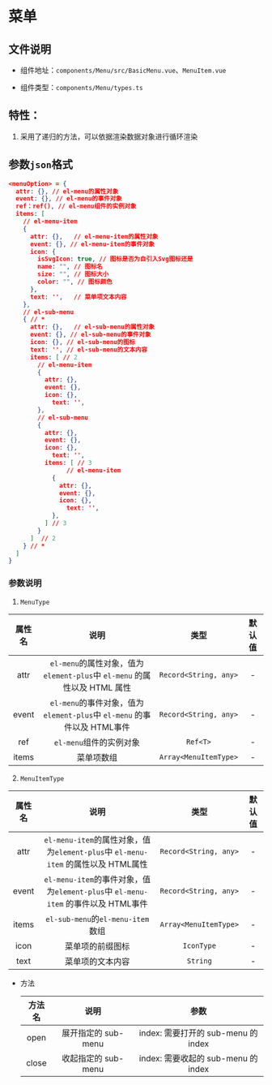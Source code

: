 # 菜单
## 文件说明

- 组件地址：`components/Menu/src/BasicMenu.vue`、`MenuItem.vue`

- 组件类型：`components/Menu/types.ts`

## 特性：

  1. 采用了递归的方法，可以依据渲染数据对象进行循环渲染

##  参数`json`格式

  ```json
  <menuOption> = {
    attr: {}, // el-menu的属性对象
    event: {}, // el-menu的事件对象
    ref：ref(), // el-menu组件的实例对象
    items: [  
      // el-menu-item
      {
        attr: {},	// el-menu-item的属性对象
        event: {}, // el-menu-item的事件对象
        icon: {
          isSvgIcon: true, // 图标是否为自引入Svg图标还是
          name: "", // 图标名
          size: "", // 图标大小
          color: "", // 图标颜色
        },
        text: '',	// 菜单项文本内容
      },
      // el-sub-menu
      { // *
        attr: {},	// el-sub-menu的属性对象
        event: {}, // el-sub-menu的事件对象
        icon: {}, // el-sub-menu的图标
        text: '', // el-sub-menu的文本内容
        items: [ // 2
          // el-menu-item
          {
            attr: {},
            event: {},
            icon: {},
        	  text: '',
          },
          // el-sub-menu
          {
            attr: {},
            event: {},
            icon: {},
        	  text: '',
            items: [ // 3
  			      // el-menu-item
              {
                attr: {},
                event: {},
                icon: {},
        		  text: '',
              },
            ] // 3
          }
        ]  // 2
      } // *
    ]
  }
  ```

###  参数说明

  1. `MenuType`

| 属性名  |                             说明                             |         类型          | 默认值 |
| :-----: | :----------------------------------------------------------: | :-------------------: | :----: |
|  attr   | `el-menu`的属性对象，值为`element-plus`中 `el-menu` 的属性以及 HTML 属性 | `Record<String, any>` |   -    |
|  event  | `el-menu`的事件对象，值为`element-plus`中 `el-menu` 的事件以及 HTML事件 | `Record<String, any>` |   -    |
|   ref   |                   `el-menu`组件的实例对象                    |       `Ref<T>`        |   -    |
| items |                          菜单项数组                          | `Array<MenuItemType>` |   -    |

  2. `MenuItemType`

| 属性名  |                             说明                             |         类型          | 默认值 |
| :-----: | :----------------------------------------------------------: | :-------------------: | :----: |
|  attr   | `el-menu-item`的属性对象，值为`element-plus`中 `el-menu-item` 的属性以及 HTML属性 | `Record<String, any>` |   -    |
|  event  | `el-menu-item`的事件对象，值为`element-plus`中 `el-menu-item` 的事件以及 HTML事件 | `Record<String, any>` |   -    |
| items |              `el-sub-menu`的`el-menu-item`数组               | `Array<MenuItemType>` |   -    |
|  icon   |                       菜单项的前缀图标                       |      `IconType`       |   -    |
|  text   |                       菜单项的文本内容                       |       `String`        |   -    |

- 方法

  | 方法名 |        说明         |                参数                 |
  | :----: | :-----------------: | :---------------------------------: |
  |  open  | 展开指定的 sub-menu | index: 需要打开的 sub-menu 的 index |
  | close  | 收起指定的 sub-menu | index: 需要收起的 sub-menu 的 index |